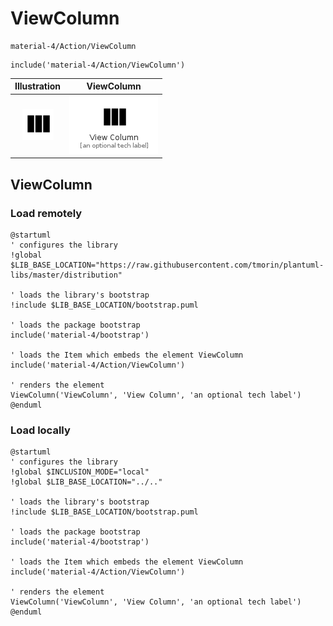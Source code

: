 # ViewColumn


```text
material-4/Action/ViewColumn
```

```text
include('material-4/Action/ViewColumn')
```



| Illustration | ViewColumn |
| :---: | :---: |
| ![illustration for Illustration](../../material-4/Action/ViewColumn.png) | ![illustration for ViewColumn](../../material-4/Action/ViewColumn.Local.png) |




## ViewColumn

### Load remotely
```plantuml
@startuml
' configures the library
!global $LIB_BASE_LOCATION="https://raw.githubusercontent.com/tmorin/plantuml-libs/master/distribution"

' loads the library's bootstrap
!include $LIB_BASE_LOCATION/bootstrap.puml

' loads the package bootstrap
include('material-4/bootstrap')

' loads the Item which embeds the element ViewColumn
include('material-4/Action/ViewColumn')

' renders the element
ViewColumn('ViewColumn', 'View Column', 'an optional tech label')
@enduml
```

### Load locally
```plantuml
@startuml
' configures the library
!global $INCLUSION_MODE="local"
!global $LIB_BASE_LOCATION="../.."

' loads the library's bootstrap
!include $LIB_BASE_LOCATION/bootstrap.puml

' loads the package bootstrap
include('material-4/bootstrap')

' loads the Item which embeds the element ViewColumn
include('material-4/Action/ViewColumn')

' renders the element
ViewColumn('ViewColumn', 'View Column', 'an optional tech label')
@enduml
```

